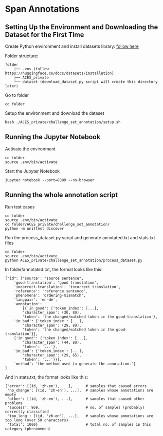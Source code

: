 # Span Annotations

## Setting Up the Environment and Downloading the Dataset for the First Time

Create Python environment and install datasets library: [follow here](https://huggingface.co/docs/datasets/installation)

Folder structure:
```
folder
    ├── .env (follow https://huggingface.co/docs/datasets/installation) 
    ├── ACES_private
    └── dataset (download_dataset.py script will create this directory later)
```


Go to folder

    cd folder

Setup the environment and download the dataset

    bash ./ACES_private/challenge_set_annotation/setup.sh

## Running the Jupyter Notebook

Activate the environment

    cd folder
    source .env/bin/activate

Start the Jupyter Notebook

    jupyter notebook --port=8889 --no-browser

## Running the whole annotation script

Run test cases 

    cd folder
    source .env/bin/activate
    cd folder/ACES_private/challenge_set_annotation/
    python -m unittest discover

Run the process_dataset.py script and generate annotated.txt and stats.txt files

    cd folder
    source .env/bin/activate
    python ACES_private/challenge_set_annotation/process_dataset.py

In folder/annotated.txt, the format looks like this:

```
{"id": {'source': "source sentence",
    'good-translation': 'good translation',
    'incorrect-translation': 'incorrect translation',
    'reference': 'reference sentence',
    'phenomena': 'ordering-mismatch',
    'langpair': 'en-de',
    'annotation': 
        [{'in_good': {'token_index': [...],
        'character_span': (30, 80),
        'token': 'the changed/matched token in the good-translation'},
    'in_bad': {'token_index': [...],
        'character_span': (29, 80),
        'token': 'the changed/matched token in the good-translation'}},
    {'in_good': {'token_index': [...],
        'character_span': (44, 80),
        'token': '...'},
    'in_bad': {'token_index': [...],
        'character_span': (29, 65),
        'token': '...'}}],
    'method': 'the method used to generate the annotation.'}
}
```

And in stats.txt, the format looks like this:

```
{'error': [(id, 'zh-en'), ...],      # samples that caused errors
 'no_change': [(id, 'zh-en'), ...],  # samples whose annotations are empty
 'other': [(id, 'zh-en'), ...],      # samples that caused other problems
 'success': 969,                     # no. of samples (probably) correctly classified
 'too_long': [(id, 'zh-en'), ...],   # samples whose annotations are too long (over 50 characters)
 'total': 1000}                      # total no. of samples in this category (phenomenon)
```